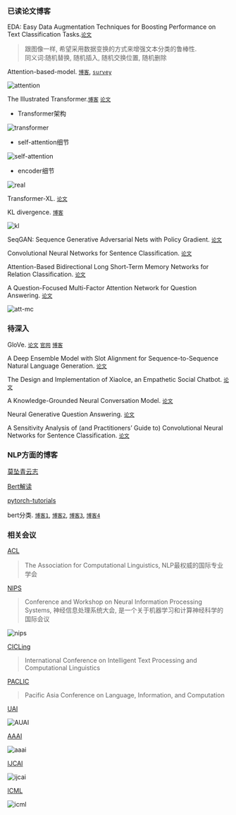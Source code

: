 ### 已读论文博客

EDA: Easy Data Augmentation Techniques for Boosting Performance on Text Classification Tasks.[`论文`](https://arxiv.org/pdf/1901.11196.pdf)

> 跟图像一样, 希望采用数据变换的方式来增强文本分类的鲁棒性.\
> 同义词:随机替换, 随机插入, 随机交换位置, 随机删除

Attention-based-model. [`博客`](http://www.wildml.com/2016/01/attention-and-memory-in-deep-learning-and-nlp/), [`survey`](http://yanran.li/peppypapers/2015/10/07/survey-attention-model-1.html)

![attention](images/attention/attention-based-model.png)

The Illustrated Transformer.[`博客`](https://jalammar.github.io/illustrated-transformer/) [`论文`](https://arxiv.org/pdf/1706.03762.pdf)

* Transformer架构

![transformer](images/transformer.png)

* self-attention细节

![self-attention](images/attention.png)

* encoder细节

![real](images/transformer_resideual_layer_norm_2.png)

Transformer-XL. [`论文`](https://arxiv.org/pdf/1901.02860.pdf)

KL divergence. [`博客`](https://www.countbayesie.com/blog/2017/5/9/kullback-leibler-divergence-explained)

![kl](images/kl.png)

SeqGAN: Sequence Generative Adversarial Nets with Policy Gradient. [`论文`](https://arxiv.org/pdf/1609.05473.pdf)

Convolutional Neural Networks for Sentence Classification. [`论文`](https://arxiv.org/pdf/1408.5882.pdf)

Attention-Based Bidirectional Long Short-Term Memory Networks for Relation Classification. [`论文`](http://www.aclweb.org/anthology/P16-2034)

A Question-Focused Multi-Factor Attention Network for Question Answering. [`论文`](https://arxiv.org/pdf/1801.08290.pdf)

![att-mc](images/att-mc.png)

### 待深入

GloVe. [`论文`](https://nlp.stanford.edu/pubs/glove.pdf) [`官网`](https://nlp.stanford.edu/projects/glove/) [`博客`](https://blog.csdn.net/u014665013/article/details/79642083)

A Deep Ensemble Model with Slot Alignment for Sequence-to-Sequence Natural Language Generation. [`论文`](https://arxiv.org/pdf/1805.06553.pdf)

The Design and Implementation of XiaoIce, an Empathetic Social Chatbot. [`论文`](https://arxiv.org/pdf/1812.08989.pdf)

A Knowledge-Grounded Neural Conversation Model. [`论文`](https://arxiv.org/pdf/1702.01932.pdf)

Neural Generative Question Answering. [`论文`](https://arxiv.org/pdf/1512.01337v1.pdf)

A Sensitivity Analysis of (and Practitioners’ Guide to) Convolutional Neural Networks for Sentence Classification. [`论文`](https://arxiv.org/pdf/1510.03820.pdf)

### NLP方面的博客

[莫坠青云志](https://tobiaslee.top/)

[Bert解读](https://www.cnblogs.com/rucwxb/p/10277217.html)

[pytorch-tutorials](https://pytorch.org/tutorials/)

bert分类. [`博客1`](https://www.jiqizhixin.com/articles/2019-03-13-4), [`博客2`](https://www.cnblogs.com/jiangxinyang/p/10241243.html), [`博客3`](https://blog.csdn.net/macanv/article/details/85684284), [`博客4`](http://www.52nlp.cn/bert-paper-%E8%AE%BA%E6%96%87-%E6%96%87%E7%AB%A0-%E4%BB%A3%E7%A0%81%E8%B5%84%E6%BA%90%E6%B1%87%E6%80%BB)

### 相关会议

[ACL](https://www.aclweb.org/portal/)

 > The Association for Computational Linguistics, NLP最权威的国际专业学会
 
[NIPS](https://nips.cc/)
 
 > Conference and Workshop on Neural Information Processing Systems, 神经信息处理系统大会, 是一个关于机器学习和计算神经科学的国际会议
 
![nips](images/paper/nips.png)

[CICLing](https://www.cicling.org/2018/)

> International Conference on Intelligent Text Processing and Computational Linguistics

[PACLIC](http://www.cbs.polyu.edu.hk/2018paclic/)
 
> Pacific Asia Conference on Language, Information, and Computation

[UAI](http://auai.org/)
 
![AUAI](images/paper/auai.png)
 
[AAAI](https://www.aaai.org/)

![aaai](images/paper/aaai.png)

[IJCAI](https://www.ijcai.org/)

![ijcai](images/paper/ijcai.png)

[ICML](https://icml.cc/)

![icml](images/paper/icml.png)